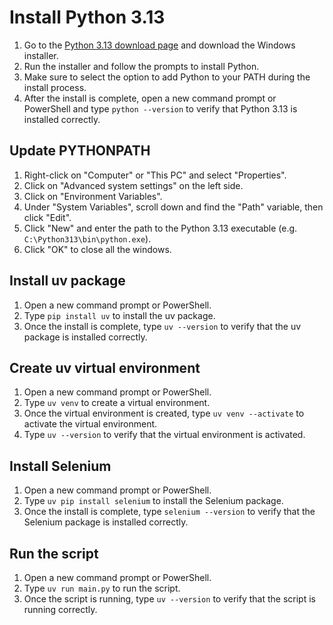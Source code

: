 # Install Python 3.13

1. Go to the [Python 3.13 download page](https://www.python.org/downloads/release/python-3130/) and download the Windows installer.
2. Run the installer and follow the prompts to install Python.
3. Make sure to select the option to add Python to your PATH during the install process.
4. After the install is complete, open a new command prompt or PowerShell and type `python --version` to verify that Python 3.13 is installed correctly.

## Update PYTHONPATH

1. Right-click on "Computer" or "This PC" and select "Properties".
2. Click on "Advanced system settings" on the left side.
3. Click on "Environment Variables".
4. Under "System Variables", scroll down and find the "Path" variable, then click "Edit".
5. Click "New" and enter the path to the Python 3.13 executable (e.g. `C:\Python313\bin\python.exe`).
6. Click "OK" to close all the windows.

## Install uv package

1. Open a new command prompt or PowerShell.
2. Type `pip install uv` to install the uv package.
3. Once the install is complete, type `uv --version` to verify that the uv package is installed correctly.

## Create uv virtual environment

1. Open a new command prompt or PowerShell.
2. Type `uv venv` to create a virtual environment.
3. Once the virtual environment is created, type `uv venv --activate` to activate the virtual environment.
4. Type `uv --version` to verify that the virtual environment is activated.

## Install Selenium

1. Open a new command prompt or PowerShell.
2. Type `uv pip install selenium` to install the Selenium package.
3. Once the install is complete, type `selenium --version` to verify that the Selenium package is installed correctly.

## Run the script

1. Open a new command prompt or PowerShell.
2. Type `uv run main.py` to run the script.
3. Once the script is running, type `uv --version` to verify that the script is running correctly.
